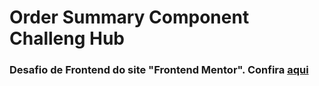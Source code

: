# Order Summary Component Challeng Hub

### Desafio de Frontend do site "Frontend Mentor". Confira [aqui](https://www.frontendmentor.io/challenges/order-summary-component-QlPmajDUj)
